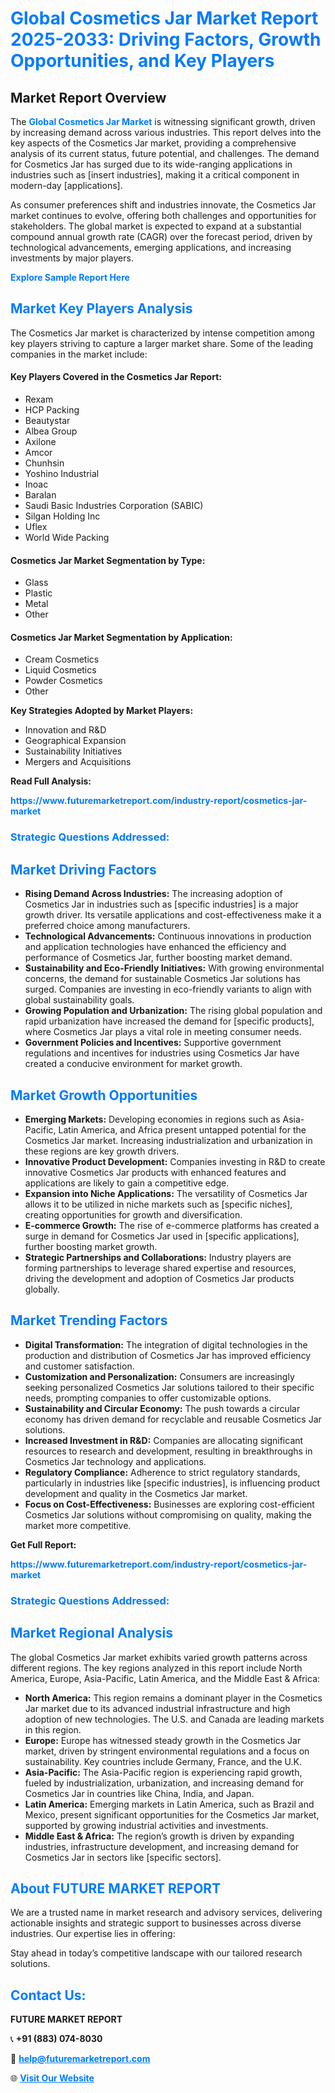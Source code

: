 <h1 style="color: #007BFF;">Global Cosmetics Jar Market Report 2025-2033: Driving Factors, Growth Opportunities, and Key Players</h1>

<section id="overview">
<h2>Market Report Overview</h2>
<p>The <a href="https://www.futuremarketreport.com/industry-report/cosmetics-jar-market" style="color: #007BFF; text-decoration: none;"><strong>Global Cosmetics Jar Market</strong></a> is witnessing significant growth, driven by increasing demand across various industries. This report delves into the key aspects of the Cosmetics Jar market, providing a comprehensive analysis of its current status, future potential, and challenges. The demand for Cosmetics Jar has surged due to its wide-ranging applications in industries such as [insert industries], making it a critical component in modern-day [applications].</p>
<p>As consumer preferences shift and industries innovate, the Cosmetics Jar market continues to evolve, offering both challenges and opportunities for stakeholders. The global market is expected to expand at a substantial compound annual growth rate (CAGR) over the forecast period, driven by technological advancements, emerging applications, and increasing investments by major players.</p>
</section>

<section id="overview">
<p><a href="https://www.futuremarketreport.com/request-sample/reportId=89473" style="color: #007BFF; text-decoration: none;"><strong>Explore Sample Report Here</strong></a></p>
</section>

<section id="key-players">
<h2 style="color: #007BFF;">Market Key Players Analysis</h2>
<p>The Cosmetics Jar market is characterized by intense competition among key players striving to capture a larger market share. Some of the leading companies in the market include:</p>
<h4>Key Players Covered in the Cosmetics Jar Report:</h4>
<ul><li>Rexam</li><li>HCP Packing</li><li>Beautystar</li><li>Albea Group</li><li>Axilone</li><li>Amcor</li><li>Chunhsin</li><li>Yoshino Industrial</li><li>Inoac</li><li>Baralan</li><li>Saudi Basic Industries Corporation (SABIC)</li><li>Silgan Holding Inc</li><li>Uflex</li><li>World Wide Packing</li></ul>
<h4>Cosmetics Jar Market Segmentation by Type:</h4>
<ul><li>Glass</li><li>Plastic</li><li>Metal</li><li>Other</li></ul>

<h4>Cosmetics Jar Market Segmentation by Application:</h4>
<ul><li>Cream Cosmetics</li><li>Liquid Cosmetics</li><li>Powder Cosmetics</li><li>Other</li></ul>
<p><strong>Key Strategies Adopted by Market Players:</strong></p>
<ul>
<li>Innovation and R&D</li>
<li>Geographical Expansion</li>
<li>Sustainability Initiatives</li>
<li>Mergers and Acquisitions</li>
</ul>
</section>

<section>
<p><strong>Read Full Analysis: </strong></p><a href="https://www.futuremarketreport.com/industry-report/cosmetics-jar-market" style="color: #007BFF; text-decoration: none;"><strong>https://www.futuremarketreport.com/industry-report/cosmetics-jar-market</strong></a>
<h3 style="color: #007BFF;">Strategic Questions Addressed:</h3>
</section>

<section id="driving-factors">
<h2 style="color: #007BFF;">Market Driving Factors</h2>
<ul>
<li><strong>Rising Demand Across Industries:</strong> The increasing adoption of Cosmetics Jar in industries such as [specific industries] is a major growth driver. Its versatile applications and cost-effectiveness make it a preferred choice among manufacturers.</li>
<li><strong>Technological Advancements:</strong> Continuous innovations in production and application technologies have enhanced the efficiency and performance of Cosmetics Jar, further boosting market demand.</li>
<li><strong>Sustainability and Eco-Friendly Initiatives:</strong> With growing environmental concerns, the demand for sustainable Cosmetics Jar solutions has surged. Companies are investing in eco-friendly variants to align with global sustainability goals.</li>
<li><strong>Growing Population and Urbanization:</strong> The rising global population and rapid urbanization have increased the demand for [specific products], where Cosmetics Jar plays a vital role in meeting consumer needs.</li>
<li><strong>Government Policies and Incentives:</strong> Supportive government regulations and incentives for industries using Cosmetics Jar have created a conducive environment for market growth.</li>
</ul>
</section>

<section id="growth-opportunities">
<h2 style="color: #007BFF;">Market Growth Opportunities</h2>
<ul>
<li><strong>Emerging Markets:</strong> Developing economies in regions such as Asia-Pacific, Latin America, and Africa present untapped potential for the Cosmetics Jar market. Increasing industrialization and urbanization in these regions are key growth drivers.</li>
<li><strong>Innovative Product Development:</strong> Companies investing in R&D to create innovative Cosmetics Jar products with enhanced features and applications are likely to gain a competitive edge.</li>
<li><strong>Expansion into Niche Applications:</strong> The versatility of Cosmetics Jar allows it to be utilized in niche markets such as [specific niches], creating opportunities for growth and diversification.</li>
<li><strong>E-commerce Growth:</strong> The rise of e-commerce platforms has created a surge in demand for Cosmetics Jar used in [specific applications], further boosting market growth.</li>
<li><strong>Strategic Partnerships and Collaborations:</strong> Industry players are forming partnerships to leverage shared expertise and resources, driving the development and adoption of Cosmetics Jar products globally.</li>
</ul>
</section>

<section id="trending-factors">
<h2 style="color: #007BFF;">Market Trending Factors</h2>
<ul>
<li><strong>Digital Transformation:</strong> The integration of digital technologies in the production and distribution of Cosmetics Jar has improved efficiency and customer satisfaction.</li>
<li><strong>Customization and Personalization:</strong> Consumers are increasingly seeking personalized Cosmetics Jar solutions tailored to their specific needs, prompting companies to offer customizable options.</li>
<li><strong>Sustainability and Circular Economy:</strong> The push towards a circular economy has driven demand for recyclable and reusable Cosmetics Jar solutions.</li>
<li><strong>Increased Investment in R&D:</strong> Companies are allocating significant resources to research and development, resulting in breakthroughs in Cosmetics Jar technology and applications.</li>
<li><strong>Regulatory Compliance:</strong> Adherence to strict regulatory standards, particularly in industries like [specific industries], is influencing product development and quality in the Cosmetics Jar market.</li>
<li><strong>Focus on Cost-Effectiveness:</strong> Businesses are exploring cost-efficient Cosmetics Jar solutions without compromising on quality, making the market more competitive.</li>
</ul>
</section>

<section>
<p><strong>Get Full Report: </strong></p><a href="https://www.futuremarketreport.com/industry-report/cosmetics-jar-market" style="color: #007BFF; text-decoration: none;"><strong>https://www.futuremarketreport.com/industry-report/cosmetics-jar-market</strong></a>
<h3 style="color: #007BFF;">Strategic Questions Addressed:</h3>
</section>


<section id="regional-analysis">
<h2 style="color: #007BFF;">Market Regional Analysis</h2>
<p>The global Cosmetics Jar market exhibits varied growth patterns across different regions. The key regions analyzed in this report include North America, Europe, Asia-Pacific, Latin America, and the Middle East & Africa:</p>
<ul>
<li><strong>North America:</strong> This region remains a dominant player in the Cosmetics Jar market due to its advanced industrial infrastructure and high adoption of new technologies. The U.S. and Canada are leading markets in this region.</li>
<li><strong>Europe:</strong> Europe has witnessed steady growth in the Cosmetics Jar market, driven by stringent environmental regulations and a focus on sustainability. Key countries include Germany, France, and the U.K.</li>
<li><strong>Asia-Pacific:</strong> The Asia-Pacific region is experiencing rapid growth, fueled by industrialization, urbanization, and increasing demand for Cosmetics Jar in countries like China, India, and Japan.</li>
<li><strong>Latin America:</strong> Emerging markets in Latin America, such as Brazil and Mexico, present significant opportunities for the Cosmetics Jar market, supported by growing industrial activities and investments.</li>
<li><strong>Middle East & Africa:</strong> The region’s growth is driven by expanding industries, infrastructure development, and increasing demand for Cosmetics Jar in sectors like [specific sectors].</li>
</ul>
</section>

<footer>
<h2 style="color: #007BFF;">About FUTURE MARKET REPORT</h2>
<p>We are a trusted name in market research and advisory services, delivering actionable insights and strategic support to businesses across diverse industries. Our expertise lies in offering:</p>

<p>Stay ahead in today’s competitive landscape with our tailored research solutions.</p>

<h2 style="color: #007BFF;">Contact Us:</h2>
<p><strong>FUTURE MARKET REPORT</strong></p>
<p>📞 <strong>+91 (883) 074-8030</strong></p>
<p>📧 <strong><a href="mailto:help@futuremarketreport.com" style="color: #007BFF;">help@futuremarketreport.com</a></strong></p>
<p>🌐 <strong><a href="https://www.futuremarketreport.com/" style="color: #007BFF;">Visit Our Website</a></strong></p>
</footer>